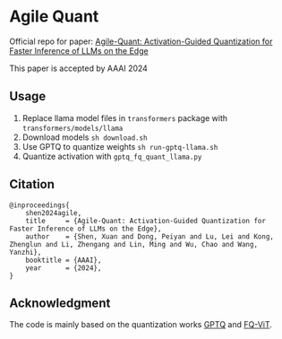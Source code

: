 # Agile Quant

Official repo for paper: [Agile-Quant: Activation-Guided Quantization for Faster Inference of LLMs on the Edge](https://arxiv.org/abs/2312.05693)

This paper is accepted by AAAI 2024


## Usage
1. Replace llama model files in `transformers` package with `transformers/models/llama`
2. Download models `sh download.sh`
3. Use GPTQ to quantize weights `sh run-gptq-llama.sh`
4. Quantize activation with `gptq_fq_quant_llama.py`

## Citation
```
@inproceedings{
    shen2024agile,
    title     = {Agile-Quant: Activation-Guided Quantization for Faster Inference of LLMs on the Edge},
    author    = {Shen, Xuan and Dong, Peiyan and Lu, Lei and Kong, Zhenglun and Li, Zhengang and Lin, Ming and Wu, Chao and Wang, Yanzhi},
    booktitle = {AAAI},
    year      = {2024},
}
```

## Acknowledgment
The code is mainly based on the quantization works [GPTQ](https://github.com/IST-DASLab/gptq) and [FQ-ViT](https://github.com/megvii-research/FQ-ViT).

